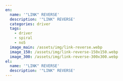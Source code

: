 ```yaml
---
en:
  name: '"LINK" REVERSE'
  description: '"LINK" REVERSE'
  categories: driver
  tags:
    - driver
    - spiral
    - no5
  image_main: /assets/img/link-reverse.webp
  image_150: /assets/img/link-reverse-150x150.webp
  image_300: /assets/img/link-reverse-300x300.webp
el:
  name: '"LINK" REVERSE'
  description: '"LINK" REVERSE'
---
```

